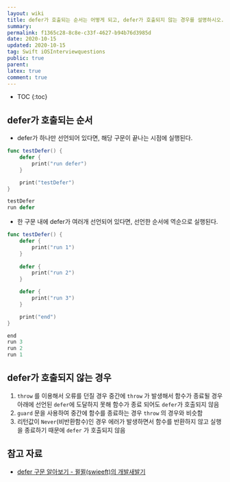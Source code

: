 ```yaml
---
layout: wiki
title: defer가 호출되는 순서는 어떻게 되고, defer가 호출되지 않는 경우를 설명하시오.
summary: 
permalink: f1365c28-8c8e-c33f-4627-b94b76d3985d
date: 2020-10-15
updated: 2020-10-15
tag: Swift iOSInterviewquestions
public: true
parent: 
latex: true
comment: true
---
```


* TOC
{:toc}

## defer가 호출되는 순서

- defer가 하나만 선언되어 있다면, 해당 구문이 끝나는 시점에 실행된다.

```swift
func testDefer() {
	defer {
		print("run defer")
	}

	print("testDefer")
}
```

```swift
testDefer
run defer
```

- 한 구문 내에 defer가 여러개 선언되어 있다면, 선언한 순서에 역순으로 실행된다.

```swift
func testDefer() {
	defer {
		print("run 1")
	}
	
	defer {
		print("run 2")
	}

	defer {
		print("run 3")
	}

	print("end")
}
```

```swift
end
run 3
run 2
run 1
```

## defer가 호출되지 않는 경우

1. `throw` 를 이용해서 오류를 던질 경우
중간에 `throw` 가 발생해서 함수가 종료될 경우 아래에 선언된 `defer`에 도달하지 못해 함수가 종료 되어도 `defer`가 호출되지 않음
2. `guard` 문을 사용하여 중간에 함수를 종료하는 경우
`throw` 의 경우와 비슷함
3. 리턴값이 `Never`(비반환함수)인 경우
에러가 발생하면서 함수를 반환하지 않고 실행을 종료하기 때문에 `defer` 가 호출되지 않음

## 참고 자료

- [defer 구문 알아보기 - 뀔뀔(swieeft)의 개발새발기](https://swieeft.github.io/2020/02/26/defer.html)
